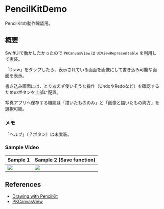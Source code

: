 # PencilKitDemo

PencilKitの動作確認用。

## 概要

SwiftUIで動かしたかったので `PKCanvasView` は `UIViewRepresentable` を利用して実装。  

「Draw」をタップしたら、表示されている画面を画像にして書き込み可能な画面を表示。  

書き込み画面には、とりあえず使いそうな操作（UndoやRedoなど）を確認するためのボタンを上部に配置。　　

写真アプリへ保存する機能は「描いたもののみ」と「画像と描いたもの両方」を選択可能。

### メモ

「ヘルプ」（？ボタン）は未実装。　　

### Sample Video

| Sample 1 | Sample 2 (Save function) |
|-----|-----|
| <kbd><img src="https://github.com/MTattin/PencilKitDemo/assets/2594225/57378f64-efc1-478b-a63b-6f7bf30b33d1" /></kbd> | <kbd><img src="https://github.com/MTattin/PencilKitDemo/assets/2594225/f1c35857-aca3-4dea-993b-fdc80611793f)" /></kbd> |


## References

* [Drawing with PencilKit](https://developer.apple.com/documentation/pencilkit/drawing_with_pencilkit)
* [PKCanvasView](https://developer.apple.com/documentation/pencilkit/pkcanvasview)
